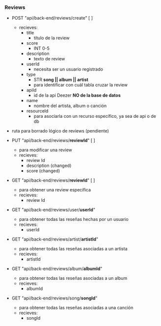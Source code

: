 ### Reviews

- POST "api/back-end/reviews/create" [ ]

  - recieves:
    - title
      - título de la review
    - score
      - INT 0-5
    - description
      - texto de review
    - userId
      - necesita ser un usuario registrado
    - type
      - STR **song || album || artist**
      - para identificar con cuál tabla cruzar la review
    - apiId
      - id de la api Deezer **NO de la base de datos**
    - name
      - nombre del artista, album o canción
    - resourceId
      - para asociarla con un recurso específico, ya sea de api o de db

- ruta para borrado lógico de reviews (pendiente)

- PUT "api/back-end/reviews/**reviewId**" [ ]

  - para modificar una review
  - recieves:
    - review Id
    - description (changed)
    - score (changed)

- GET "api/back-end/reviews/**reviewId**" [ ]

  - para obtener una review específica
  - recieves:
    - review Id

- GET "api/back-end/reviews/user/**userId**"

  - para obtener todas las reseñas hechas por un usuario
  - recieves:
    - userId

- GET "api/back-end/reviews/artist/**artistId**"

  - para obtener todas las reseñas asociadas a un artista
  - recieves:
    - artistId

- GET "api/back-end/reviews/album/**albumId**"

  - para obtener todas las reseñas asociadas a un album
  - recieves:
    - albumId

- GET "api/back-end/reviews/song/**songId**"

  - para obtener todas las reseñas asociadas a una canción
  - recieves:
    - songId
